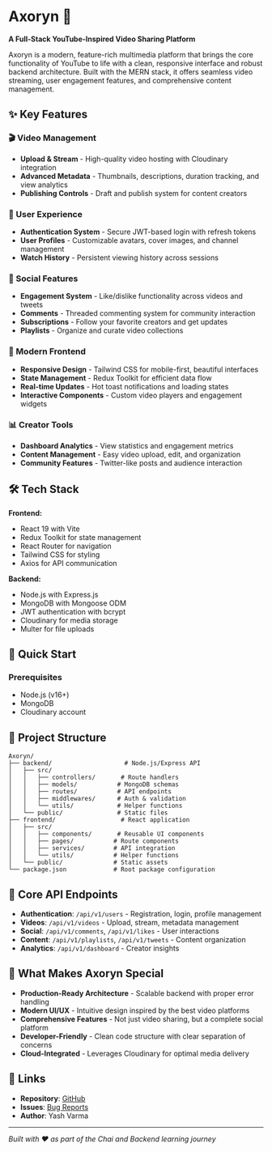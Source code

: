 # Axoryn 🎥

**A Full-Stack YouTube-Inspired Video Sharing Platform**

Axoryn is a modern, feature-rich multimedia platform that brings the core functionality of YouTube to life with a clean, responsive interface and robust backend architecture. Built with the MERN stack, it offers seamless video streaming, user engagement features, and comprehensive content management.

## ✨ Key Features

### 🎬 Video Management
- **Upload & Stream** - High-quality video hosting with Cloudinary integration
- **Advanced Metadata** - Thumbnails, descriptions, duration tracking, and view analytics
- **Publishing Controls** - Draft and publish system for content creators

### 👥 User Experience
- **Authentication System** - Secure JWT-based login with refresh tokens
- **User Profiles** - Customizable avatars, cover images, and channel management
- **Watch History** - Persistent viewing history across sessions

### 🚀 Social Features
- **Engagement System** - Like/dislike functionality across videos and tweets
- **Comments** - Threaded commenting system for community interaction
- **Subscriptions** - Follow your favorite creators and get updates
- **Playlists** - Organize and curate video collections

### 📱 Modern Frontend
- **Responsive Design** - Tailwind CSS for mobile-first, beautiful interfaces
- **State Management** - Redux Toolkit for efficient data flow
- **Real-time Updates** - Hot toast notifications and loading states
- **Interactive Components** - Custom video players and engagement widgets

### 📊 Creator Tools
- **Dashboard Analytics** - View statistics and engagement metrics
- **Content Management** - Easy video upload, edit, and organization
- **Community Features** - Twitter-like posts and audience interaction

## 🛠️ Tech Stack

**Frontend:**
- React 19 with Vite
- Redux Toolkit for state management
- React Router for navigation
- Tailwind CSS for styling
- Axios for API communication

**Backend:**
- Node.js with Express.js
- MongoDB with Mongoose ODM
- JWT authentication with bcrypt
- Cloudinary for media storage
- Multer for file uploads

## 🚀 Quick Start

### Prerequisites
- Node.js (v16+)
- MongoDB
- Cloudinary account


## 📁 Project Structure

```
Axoryn/
├── backend/                    # Node.js/Express API
│   ├── src/
│   │   ├── controllers/       # Route handlers
│   │   ├── models/           # MongoDB schemas
│   │   ├── routes/           # API endpoints
│   │   ├── middlewares/      # Auth & validation
│   │   └── utils/            # Helper functions
│   └── public/               # Static files
├── frontend/                  # React application
│   ├── src/
│   │   ├── components/       # Reusable UI components
│   │   ├── pages/           # Route components
│   │   ├── services/        # API integration
│   │   └── utils/           # Helper functions
│   └── public/              # Static assets
└── package.json             # Root package configuration
```

## 🎯 Core API Endpoints

- **Authentication**: `/api/v1/users` - Registration, login, profile management
- **Videos**: `/api/v1/videos` - Upload, stream, metadata management
- **Social**: `/api/v1/comments`, `/api/v1/likes` - User interactions
- **Content**: `/api/v1/playlists`, `/api/v1/tweets` - Content organization
- **Analytics**: `/api/v1/dashboard` - Creator insights

## 🌟 What Makes Axoryn Special

- **Production-Ready Architecture** - Scalable backend with proper error handling
- **Modern UI/UX** - Intuitive design inspired by the best video platforms
- **Comprehensive Features** - Not just video sharing, but a complete social platform
- **Developer-Friendly** - Clean code structure with clear separation of concerns
- **Cloud-Integrated** - Leverages Cloudinary for optimal media delivery

## 🔗 Links

- **Repository**: [GitHub](https://github.com/Yash2204V/Axoryn)
- **Issues**: [Bug Reports](https://github.com/Yash2204V/Axoryn/issues)
- **Author**: Yash Varma

---

*Built with ❤️ as part of the Chai and Backend learning journey*